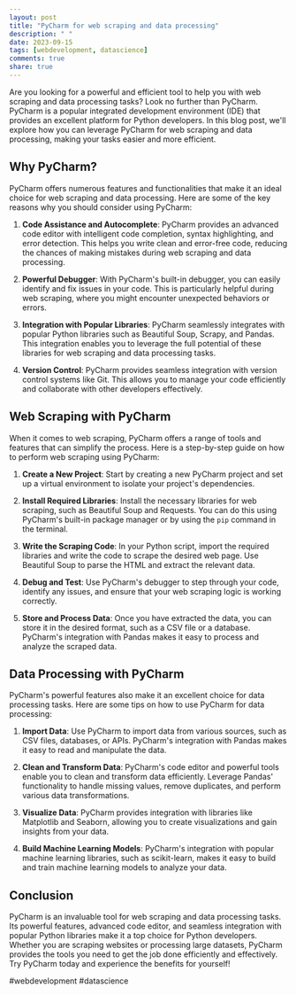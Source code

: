 ```yaml
---
layout: post
title: "PyCharm for web scraping and data processing"
description: " "
date: 2023-09-15
tags: [webdevelopment, datascience]
comments: true
share: true
---
```


Are you looking for a powerful and efficient tool to help you with web scraping and data processing tasks? Look no further than PyCharm. PyCharm is a popular integrated development environment (IDE) that provides an excellent platform for Python developers. In this blog post, we'll explore how you can leverage PyCharm for web scraping and data processing, making your tasks easier and more efficient.

## Why PyCharm?

PyCharm offers numerous features and functionalities that make it an ideal choice for web scraping and data processing. Here are some of the key reasons why you should consider using PyCharm:

1. **Code Assistance and Autocomplete**: PyCharm provides an advanced code editor with intelligent code completion, syntax highlighting, and error detection. This helps you write clean and error-free code, reducing the chances of making mistakes during web scraping and data processing.

2. **Powerful Debugger**: With PyCharm's built-in debugger, you can easily identify and fix issues in your code. This is particularly helpful during web scraping, where you might encounter unexpected behaviors or errors.

3. **Integration with Popular Libraries**: PyCharm seamlessly integrates with popular Python libraries such as Beautiful Soup, Scrapy, and Pandas. This integration enables you to leverage the full potential of these libraries for web scraping and data processing tasks.

4. **Version Control**: PyCharm provides seamless integration with version control systems like Git. This allows you to manage your code efficiently and collaborate with other developers effectively.

## Web Scraping with PyCharm

When it comes to web scraping, PyCharm offers a range of tools and features that can simplify the process. Here is a step-by-step guide on how to perform web scraping using PyCharm:

1. **Create a New Project**: Start by creating a new PyCharm project and set up a virtual environment to isolate your project's dependencies.

2. **Install Required Libraries**: Install the necessary libraries for web scraping, such as Beautiful Soup and Requests. You can do this using PyCharm's built-in package manager or by using the `pip` command in the terminal.

3. **Write the Scraping Code**: In your Python script, import the required libraries and write the code to scrape the desired web page. Use Beautiful Soup to parse the HTML and extract the relevant data.

4. **Debug and Test**: Use PyCharm's debugger to step through your code, identify any issues, and ensure that your web scraping logic is working correctly.

5. **Store and Process Data**: Once you have extracted the data, you can store it in the desired format, such as a CSV file or a database. PyCharm's integration with Pandas makes it easy to process and analyze the scraped data.

## Data Processing with PyCharm

PyCharm's powerful features also make it an excellent choice for data processing tasks. Here are some tips on how to use PyCharm for data processing:

1. **Import Data**: Use PyCharm to import data from various sources, such as CSV files, databases, or APIs. PyCharm's integration with Pandas makes it easy to read and manipulate the data.

2. **Clean and Transform Data**: PyCharm's code editor and powerful tools enable you to clean and transform data efficiently. Leverage Pandas' functionality to handle missing values, remove duplicates, and perform various data transformations.

3. **Visualize Data**: PyCharm provides integration with libraries like Matplotlib and Seaborn, allowing you to create visualizations and gain insights from your data.

4. **Build Machine Learning Models**: PyCharm's integration with popular machine learning libraries, such as scikit-learn, makes it easy to build and train machine learning models to analyze your data.

## Conclusion

PyCharm is an invaluable tool for web scraping and data processing tasks. Its powerful features, advanced code editor, and seamless integration with popular Python libraries make it a top choice for Python developers. Whether you are scraping websites or processing large datasets, PyCharm provides the tools you need to get the job done efficiently and effectively. Try PyCharm today and experience the benefits for yourself!

#webdevelopment #datascience